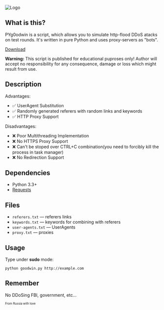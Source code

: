 ![Logo](http://i.imgur.com/ZXQUpbq.png)

## What is this?
PYg0odwin is a script, which allows you to simulate http-flood DDoS atacks on test rounds. It's written in pure Python and uses proxy-servers as "bots".

[Download](https://github.com/JamesJGoodwin/PYg0odwin/releases/tag/0.0.1)

**Warning:** This script is published for educational puproses only! Author will accept no responsibility for any consequence, damage or loss which might result from use.
## Description
Advantages:
* :white_check_mark: UserAgent Substitution
* :white_check_mark: Randomly generated referers with random links and keywords
* :white_check_mark: HTTP Proxy Support

Disadvantages:
* :x: Poor Multithreading Implementation
* :x: No HTTPS Proxy Support
* :x: Can't be stoped over CTRL+C combination(you need to forcibly kill the process in task manager)
* :x: No Redirection Support

## Dependencies
* Python 3.3+
* [Requests](https://github.com/kennethreitz/requests)

## Files

* `referers.txt` — referers links
* `keywords.txt` — keywords for combining with referers
* `user-agents.txt` — UserAgents
* `proxy.txt` — proxies

## Usage
Type under **sudo** mode:

`python goodwin.py http://example.com`

## Remember
No DDoSing FBI, government, etc...

<sup><sup>From Russia with love</sup></sup>
